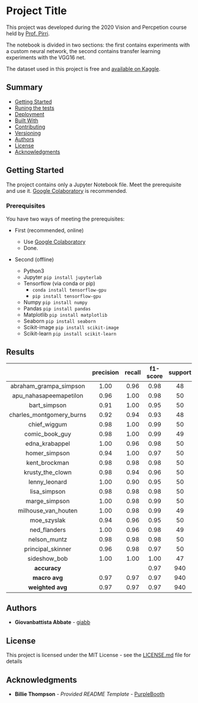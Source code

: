 # Project Title

This project was developed during the 2020 Vision and Percpetion course held by [Prof. Pirri](http://www.diag.uniroma1.it//pirri/).

The notebook is divided in two sections: the first contains experiments with a custom neural network, the second contains transfer learning experiments with the VGG16 net.

The dataset used in this project is free and [available on Kaggle](https://www.kaggle.com/alexattia/the-simpsons-characters-dataset).

## Summary

  - [Getting Started](#getting-started)
  - [Runing the tests](#running-the-tests)
  - [Deployment](#deployment)
  - [Built With](#built-with)
  - [Contributing](#contributing)
  - [Versioning](#versioning)
  - [Authors](#authors)
  - [License](#license)
  - [Acknowledgments](#acknowledgments)

## Getting Started

The project contains only a Jupyter Notebook file. Meet the prerequisite and use it. 
[Google Colaboratory](https://colab.research.google.com/) is recommended.

### Prerequisites

You have two ways of meeting the prerequisites:

- First (recommended, online)
	- Use [Google Colaboratory](https://colab.research.google.com/)
	- Done.
	
- Second (offline)
	- Python3
	- Jupyter ``` pip install jupyterlab ```
	- Tensorflow (via conda or pip)
		- ``` conda install tensorflow-gpu ```
		- ``` pip install tensorflow-gpu ```
	- Numpy ``` pip install numpy ```
	- Pandas ``` pip install pandas ```
	- Matplotlib ``` pip install matplotlib ```
	- Seaborn ``` pip install seaborn ```
	- Scikit-image ``` pip install scikit-image ```
	- Scikit-learn ``` pip install scikit-learn ```

## Results

|                          | precision | recall | f1-score | support |
|:------------------------:|:---------:|:------:|:--------:|:-------:|
|  abraham_grampa_simpson  |    1.00   |  0.96  |   0.98   |    48   |
|  apu_nahasapeemapetilon  |    0.96   |  1.00  |   0.98   |    50   |
|       bart_simpson       |    0.91   |  1.00  |   0.95   |    50   |
| charles_montgomery_burns |    0.92   |  0.94  |   0.93   |    48   |
|       chief_wiggum       |    0.98   |  1.00  |   0.99   |    50   |
|      comic_book_guy      |    0.98   |  1.00  |   0.99   |    49   |
|      edna_krabappel      |    1.00   |  0.96  |   0.98   |    50   |
|       homer_simpson      |    0.94   |  1.00  |   0.97   |    50   |
|       kent_brockman      |    0.98   |  0.98  |   0.98   |    50   |
|     krusty_the_clown     |    0.98   |  0.94  |   0.96   |    50   |
|       lenny_leonard      |    1.00   |  0.90  |   0.95   |    50   |
|       lisa_simpson       |    0.98   |  0.98  |   0.98   |    50   |
|       marge_simpson      |    1.00   |  0.98  |   0.99   |    50   |
|    milhouse_van_houten   |    1.00   |  0.98  |   0.99   |    49   |
|        moe_szyslak       |    0.94   |  0.96  |   0.95   |    50   |
|       ned_flanders       |    1.00   |  0.96  |   0.98   |    49   |
|       nelson_muntz       |    0.98   |  0.98  |   0.98   |    50   |
|     principal_skinner    |    0.96   |  0.98  |   0.97   |    50   |
|       sideshow_bob       |    1.00   |  1.00  |   1.00   |    47   |
|       **accuracy**       |           |        |   0.97   |   940   |
|       **macro avg**      |    0.97   |  0.97  |   0.97   |   940   |
|     **weighted avg**     |    0.97   |  0.97  |   0.97   |   940   |

## Authors

- **Giovanbattista Abbate** - [giabb](https://github.com/giabb)

## License

This project is licensed under the MIT License - see the [LICENSE.md](LICENSE.md) file for details

## Acknowledgments

- **Billie Thompson** - *Provided README Template* - [PurpleBooth](https://github.com/PurpleBooth)